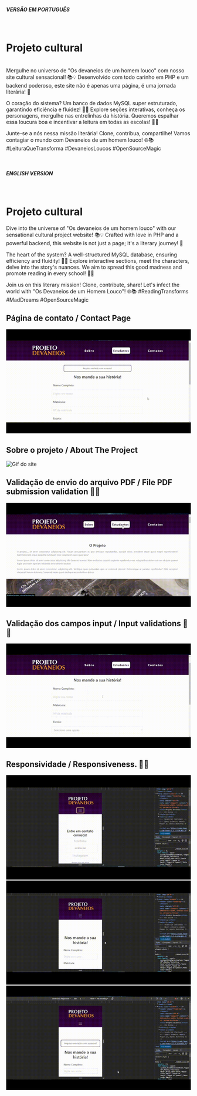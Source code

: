 ##### VERSÃO EM PORTUGUÊS
</br>

# Projeto cultural
</br>
Mergulhe no universo de "Os devaneios de um homem louco" com nosso site cultural sensacional! 📚💡 
Desenvolvido com todo carinho em PHP e um backend poderoso, este site não é apenas uma página, é uma jornada literária! 🌟

O coração do sistema? Um banco de dados MySQL super estruturado, garantindo eficiência e fluidez! 🤖💾 
Explore seções interativas, conheça os personagens, mergulhe nas entrelinhas da história. 
Queremos espalhar essa loucura boa e incentivar a leitura em todas as escolas! 🏫📖

Junte-se a nós nessa missão literária! 
Clone, contribua, compartilhe! Vamos contagiar o mundo com Devaneios de um homem louco! 🌐📚 
#LeituraQueTransforma #DevaneiosLoucos #OpenSourceMagic

</br>

##### ENGLISH VERSION
</br>

# Projeto cultural

Dive into the universe of "Os devaneios de um homem louco" with our sensational cultural project website! 📚💡 
Crafted with love in PHP and a powerful backend, this website is not just a page; it's a literary journey! 🌟

The heart of the system? A well-structured MySQL database, ensuring efficiency and fluidity! 🤖💾 
Explore interactive sections, meet the characters, delve into the story's nuances. We aim to spread this good madness and promote reading in every school! 🏫📖

Join us on this literary mission! Clone, contribute, share! 
Let's infect the world with "Os Devaneios de um Homem Louco"! 🌐📚 
#ReadingTransforms #MadDreams #OpenSourceMagic

## Página de contato / Contact Page

![Gif do site](https://github.com/arielklxto/projeto-cultural/blob/main/gifs/site-projeto-contato.gif)

## Sobre o projeto / About The Project

![Gif do site](https://github.com/arielklxto/projeto-cultural/blob/main/gifs/site-projeto-sobre.gif)

## Validação de envio do arquivo PDF / File PDF submission validation 📄✅

![Gif do site](https://github.com/arielklxto/projeto-cultural/blob/main/gifs/site-projeto-sucesso.gif)

## Validação dos campos input / Input validations 📄✅

![Gif do site](https://github.com/arielklxto/projeto-cultural/blob/main/gifs/site-projeto-validacoes.gif)

## Responsividade / Responsiveness. 🔄📱

![Gif do site](https://github.com/arielklxto/projeto-cultural/blob/main/gifs/responsividade-1.gif)
![Gif do site](https://github.com/arielklxto/projeto-cultural/blob/main/gifs/responsividade-2.gif)
![Gif do site](https://github.com/arielklxto/projeto-cultural/blob/main/gifs/responsividade-3.gif)

